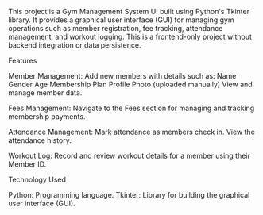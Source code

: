This project is a Gym Management System UI built using Python's Tkinter library. It provides a graphical user interface (GUI) for managing gym operations such as member registration, fee tracking, attendance management, and workout logging. This is a frontend-only project without backend integration or data persistence.

Features

Member Management:
Add new members with details such as:
Name
Gender
Age
Membership Plan
Profile Photo (uploaded manually)
View and manage member data.

Fees Management:
Navigate to the Fees section for managing and tracking membership payments.

Attendance Management:
Mark attendance as members check in.
View the attendance history.

Workout Log:
Record and review workout details for a member using their Member ID.

Technology Used

Python: Programming language.
Tkinter: Library for building the graphical user interface (GUI).
